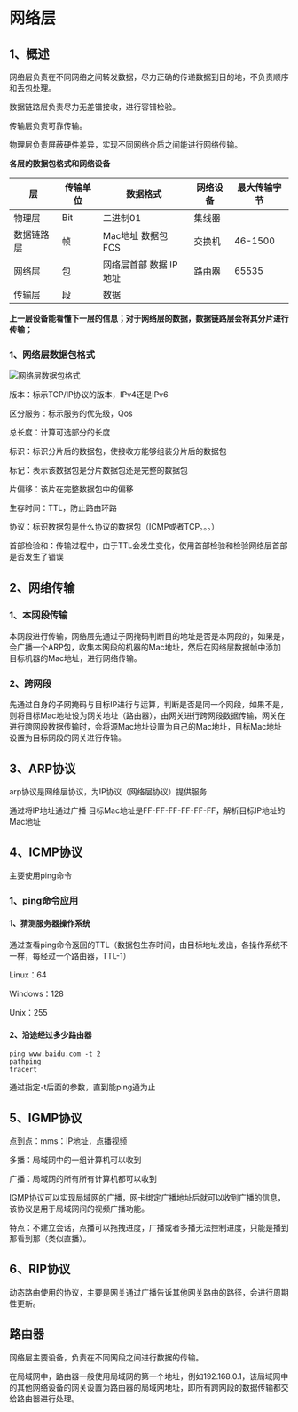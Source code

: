 # 网络层

## 1、概述

网络层负责在不同网络之间转发数据，尽力正确的传递数据到目的地，不负责顺序和丢包处理。

数据链路层负责尽力无差错接收，进行容错检验。

传输层负责可靠传输。

物理层负责屏蔽硬件差异，实现不同网络介质之间能进行网络传输。



**各层的数据包格式和网络设备**

| 层         | 传输单位 | 数据格式               | 网络设备 | 最大传输字节 |
| ---------- | -------- | ---------------------- | -------- | ------------ |
| 物理层     | Bit      | 二进制01               | 集线器   |              |
| 数据链路层 | 帧       | Mac地址 数据包 FCS     | 交换机   | 46-1500      |
| 网络层     | 包       | 网络层首部 数据 IP地址 | 路由器   | 65535        |
| 传输层     | 段       | 数据                   |          |              |

**上一层设备能看懂下一层的信息；对于网络层的数据，数据链路层会将其分片进行传输；**





### 1、网络层数据包格式

![网络层数据包格式](/Users/cg/Desktop/Information/1、基础/计算机网络/images/网络层数据包格式.png)



版本：标示TCP/IP协议的版本，IPv4还是IPv6

区分服务：标示服务的优先级，Qos

总长度：计算可选部分的长度

标识：标识分片后的数据包，使接收方能够组装分片后的数据包

标记：表示该数据包是分片数据包还是完整的数据包

片偏移：该片在完整数据包中的偏移

生存时间：TTL，防止路由环路

协议：标识数据包是什么协议的数据包（ICMP或者TCP。。。）

首部检验和：传输过程中，由于TTL会发生变化，使用首部检验和检验网络层首部是否发生了错误





## 2、网络传输

### 1、本网段传输

本网段进行传输，网络层先通过子网掩码判断目的地址是否是本网段的，如果是，会广播一个ARP包，收集本网段的机器的Mac地址，然后在网络层数据帧中添加目标机器的Mac地址，进行网络传输。



### 2、跨网段

先通过自身的子网掩码与目标IP进行与运算，判断是否是同一个网段，如果不是，则将目标Mac地址设为网关地址（路由器），由网关进行跨网段数据传输，网关在进行跨网段数据传输时，会将源Mac地址设置为自己的Mac地址，目标Mac地址设置为目标网段的网关进行传输。



## 3、ARP协议

arp协议是网络层协议，为IP协议（网络层协议）提供服务

通过将IP地址通过广播 目标Mac地址是FF-FF-FF-FF-FF-FF，解析目标IP地址的Mac地址



## 4、ICMP协议

主要使用ping命令



### 1、ping命令应用

#### 1、猜测服务器操作系统

通过查看ping命令返回的TTL（数据包生存时间，由目标地址发出，各操作系统不一样，每经过一个路由器，TTL-1）

Linux：64

Windows：128

Unix：255



#### 2、沿途经过多少路由器

~~~shell
ping www.baidu.com -t 2
pathping 
tracert
~~~

通过指定-t后面的参数，直到能ping通为止



## 5、IGMP协议

点到点：mms：IP地址，点播视频

多播：局域网中的一组计算机可以收到

广播：局域网的所有所有计算机都可以收到

IGMP协议可以实现局域网的广播，网卡绑定广播地址后就可以收到广播的信息，该协议是用于局域网间的视频广播功能。



特点：不建立会话，点播可以拖拽进度，广播或者多播无法控制进度，只能是播到那看到那（类似直播）。



## 6、RIP协议

动态路由使用的协议，主要是网关通过广播告诉其他网关路由的路径，会进行周期性更新。



## 路由器

网络层主要设备，负责在不同网段之间进行数据的传输。

在局域网中，路由器一般使用局域网的第一个地址，例如192.168.0.1，该局域网中的其他网络设备的网关设置为路由器的局域网地址，即所有跨网段的数据传输都交给路由器进行处理。





